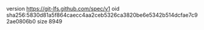 version https://git-lfs.github.com/spec/v1
oid sha256:5830d81a5f864caecc4aa2ceb5326ca3820be6e5342b514dcfae7c92ae0806b0
size 8949
